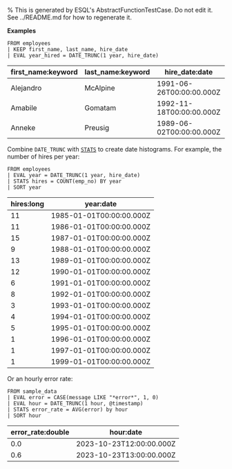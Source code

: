 % This is generated by ESQL's AbstractFunctionTestCase. Do not edit it. See ../README.md for how to regenerate it.

**Examples**

```esql
FROM employees
| KEEP first_name, last_name, hire_date
| EVAL year_hired = DATE_TRUNC(1 year, hire_date)
```

| first_name:keyword | last_name:keyword | hire_date:date | year_hired:date |
| --- | --- | --- | --- |
| Alejandro | McAlpine | 1991-06-26T00:00:00.000Z | 1991-01-01T00:00:00.000Z |
| Amabile | Gomatam | 1992-11-18T00:00:00.000Z | 1992-01-01T00:00:00.000Z |
| Anneke | Preusig | 1989-06-02T00:00:00.000Z | 1989-01-01T00:00:00.000Z |

Combine `DATE_TRUNC` with [`STATS`](/reference/query-languages/esql/commands/stats-by.md) to create date histograms. For example, the number of hires per year:

```esql
FROM employees
| EVAL year = DATE_TRUNC(1 year, hire_date)
| STATS hires = COUNT(emp_no) BY year
| SORT year
```

| hires:long | year:date |
| --- | --- |
| 11 | 1985-01-01T00:00:00.000Z |
| 11 | 1986-01-01T00:00:00.000Z |
| 15 | 1987-01-01T00:00:00.000Z |
| 9 | 1988-01-01T00:00:00.000Z |
| 13 | 1989-01-01T00:00:00.000Z |
| 12 | 1990-01-01T00:00:00.000Z |
| 6 | 1991-01-01T00:00:00.000Z |
| 8 | 1992-01-01T00:00:00.000Z |
| 3 | 1993-01-01T00:00:00.000Z |
| 4 | 1994-01-01T00:00:00.000Z |
| 5 | 1995-01-01T00:00:00.000Z |
| 1 | 1996-01-01T00:00:00.000Z |
| 1 | 1997-01-01T00:00:00.000Z |
| 1 | 1999-01-01T00:00:00.000Z |

Or an hourly error rate:

```esql
FROM sample_data
| EVAL error = CASE(message LIKE "*error*", 1, 0)
| EVAL hour = DATE_TRUNC(1 hour, @timestamp)
| STATS error_rate = AVG(error) by hour
| SORT hour
```

| error_rate:double | hour:date |
| --- | --- |
| 0.0 | 2023-10-23T12:00:00.000Z |
| 0.6 | 2023-10-23T13:00:00.000Z |


